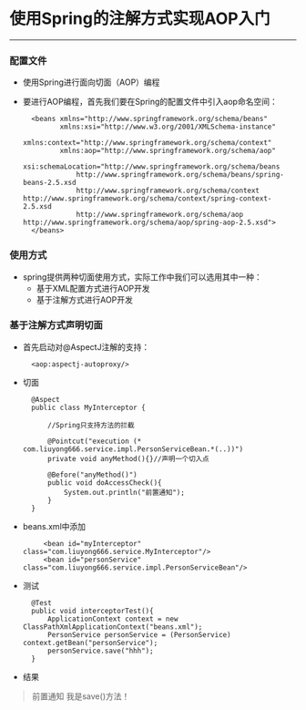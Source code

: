 # 使用Spring的注解方式实现AOP入门
---

### 配置文件

- 使用Spring进行面向切面（AOP）编程
- 要进行AOP编程，首先我们要在Spring的配置文件中引入aop命名空间：

		<beans xmlns="http://www.springframework.org/schema/beans"
		       xmlns:xsi="http://www.w3.org/2001/XMLSchema-instance"
		       xmlns:context="http://www.springframework.org/schema/context" 
		       xmlns:aop="http://www.springframework.org/schema/aop"      
		       xsi:schemaLocation="http://www.springframework.org/schema/beans
		           http://www.springframework.org/schema/beans/spring-beans-2.5.xsd
		           http://www.springframework.org/schema/context http://www.springframework.org/schema/context/spring-context-2.5.xsd
		           http://www.springframework.org/schema/aop http://www.springframework.org/schema/aop/spring-aop-2.5.xsd">
		</beans>

### 使用方式

- spring提供两种切面使用方式，实际工作中我们可以选用其中一种：
	- 基于XML配置方式进行AOP开发
	- 基于注解方式进行AOP开发

### 基于注解方式声明切面

- 首先启动对@AspectJ注解的支持：

		<aop:aspectj-autoproxy/>

- 切面

		@Aspect
		public class MyInterceptor {
		
			//Spring只支持方法的拦截
			
			@Pointcut("execution (* com.liuyong666.service.impl.PersonServiceBean.*(..))")
			private void anyMethod(){}//声明一个切入点
			
			@Before("anyMethod()")
			public void doAccessCheck(){
				System.out.println("前置通知");
			}
		}

- beans.xml中添加

	       <bean id="myInterceptor" class="com.liuyong666.service.MyInterceptor"/>
	       <bean id="personService" class="com.liuyong666.service.impl.PersonServiceBean"/>

- 测试
	
		@Test
		public void interceptorTest(){
			ApplicationContext context = new ClassPathXmlApplicationContext("beans.xml");
			PersonService personService = (PersonService) context.getBean("personService");
			personService.save("hhh");
		}

- 结果

>前置通知
我是save()方法！